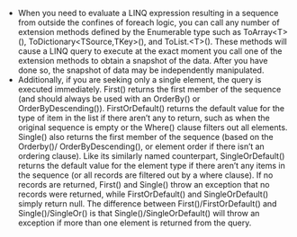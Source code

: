 - When you need to evaluate a LINQ expression resulting in a sequence from outside the confines of foreach logic, you can call any number of extension methods defined by the Enumerable type such as ToArray\<T>(), ToDictionary\<TSource,TKey>(), and ToList.\<T>(). These methods will cause a LINQ query to execute at the exact moment you call one of the extension methods to obtain a snapshot of the data. After you have done so, the snapshot of data may be independently manipulated.
- Additionally, if you are seeking only a single element, the query is executed immediately. First() returns the first member of the sequence (and should always be used with an OrderBy() or OrderByDescending()). FirstOrDefault() returns the default value for the type of item in the list if there aren’t any to return, such as when the original sequence is empty or the Where() clause filters out all elements. Single() also returns the first member of the sequence (based on the Orderby()/ OrderByDescending(), or element order if there isn’t an ordering clause). Like its similarly named counterpart, SingleOrDefault() returns the default value for the element type if there aren’t any items in the sequence (or all records are filtered out by a where clause). If no records are returned, First() and Single() throw an exception that no records were returned, while FirstOrDefault() and SingleOrDefault() simply return null. The difference between First()/FirstOrDefault() and Single()/SingleOr() is that Single()/SingleOrDefault() will throw an exception if more than one element is returned from the query.